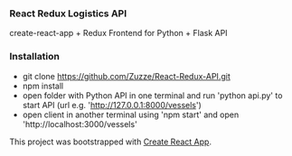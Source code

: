 ### React Redux Logistics API
create-react-app + Redux Frontend for Python + Flask API

### Installation
- git clone https://github.com/Zuzze/React-Redux-API.git
- npm install
- open folder with Python API in one terminal and run 'python api.py' to start API (url e.g. 'http://127.0.0.1:8000/vessels')
- open client in another terminal using 'npm start' and open 'http://localhost:3000/vessels'

This project was bootstrapped with [Create React App](https://github.com/facebookincubator/create-react-app).
